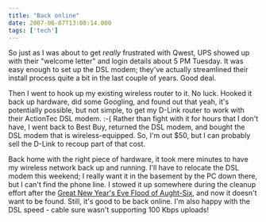 ```yaml
---
title: "Back online"
date: 2007-06-07T13:08:14.000
tags: ['tech']
---
```


So just as I was about to get _really_ frustrated with Qwest, UPS showed up with their "welcome letter" and login details about 5 PM Tuesday. It was easy enough to set up the DSL modem; they've actually streamlined their install process quite a bit in the last couple of years. Good deal.

Then I went to hook up my existing wireless router to it. No luck. Hooked it back up hardware, did some Googling, and found out that yeah, it's potentially possible, but not simple, to get my D-Link router to work with their ActionTec DSL modem. :-( Rather than fight with it for hours that I don't have, I went back to Best Buy, returned the DSL modem, and bought the DSL modem that is wireless-equipped. So, I'm out $50, but I can probably sell the D-Link to recoup part of that cost.

Back home with the right piece of hardware, it took mere minutes to have my wireless network back up and running. I'll have to relocate the DSL modem this weekend; I really want it in the basement by the PC down there, but I can't find the phone line. I stowed it up somewhere during the cleanup effort after the [Great New Year's Eve Flood of Aught-Six](/07/01/the-great-new-years-eve-flood-of-aught-six/), and now it doesn't want to be found. Still, it's good to be back online. I'm also happy with the DSL speed - cable sure wasn't supporting 100 Kbps uploads!
